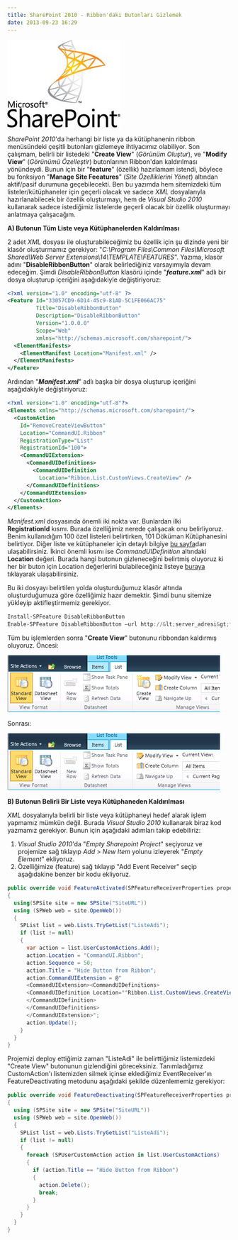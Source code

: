 ```yaml
---
title: SharePoint 2010 - Ribbon'daki Butonları Gizlemek
date: 2013-09-23 16:29
---
```


![SharePoint2010](/uploads/2013/09/SharePoint2010.jpg)

*SharePoint 2010*'da herhangi bir liste ya da kütüphanenin ribbon menüsündeki çeşitli butonları gizlemeye ihtiyacımız olabiliyor. Son çalışmam, belirli bir listedeki "**Create View**" (*Görünüm Oluştur*), ve "**Modify View**" (*Görünümü Özelleştir*) butonlarının Ribbon'dan kaldırılması yönündeydi. Bunun için bir "**feature**" (özellik) hazırlamam istendi, böylece bu fonksiyon "**Manage Site Feeatures**" (*Site Özelliklerini Yönet*) altından aktif/pasif durumuna geçebilecekti. Ben bu yazımda hem sitemizdeki tüm listeler/kütüphaneler için geçerli olacak ve sadece *XML* dosyalarıyla hazırlanabilecek bir özellik oluşturmayı, hem de *Visual Studio 2010* kullanarak sadece istediğimiz listelerde geçerli olacak bir özellik oluşturmayı anlatmaya çalışacağım.

<!--more-->
**A) Butonun Tüm Liste veya Kütüphanelerden Kaldırılması**

2 adet *XML* dosyası ile oluşturabileceğimiz bu özellik için şu dizinde yeni bir klasör oluşturmamız gerekiyor: "*C:\Program Files\Common Files\Microsoft Shared\Web Server Extensions\14\TEMPLATE\FEATURES*". Yazıma, klasör adını "**DisableRibbonButton**" olarak belirlediğiniz varsayımıyla devam edeceğim. Şimdi *DisableRibbonButton* klasörü içinde "***feature.xml***" adlı bir dosya oluşturup içeriğini aşağıdakiyle değiştiriyoruz:

```xml
<?xml version="1.0" encoding="utf-8" ?>
<Feature Id="33057CD9-6D14-45c9-81AD-5C1FE066AC75"
         Title="DisableRibbonButton"
         Description="DisableRibbonButton"
         Version="1.0.0.0"
         Scope="Web"
         xmlns="http://schemas.microsoft.com/sharepoint/">
  <ElementManifests>
    <ElementManifest Location="Manifest.xml" />
  </ElementManifests>
</Feature>
```

Ardından "***Manifest.xml***" adlı başka bir dosya oluşturup içeriğini aşağıdakiyle değiştiriyoruz:

```xml
<?xml version="1.0" encoding="utf-8"?>
<Elements xmlns="http://schemas.microsoft.com/sharepoint/">
  <CustomAction
    Id="RemoveCreateViewButton"
    Location="CommandUI.Ribbon"
    RegistrationType="List"
    RegistrationId="100">
    <CommandUIExtension>
      <CommandUIDefinitions>
        <CommandUIDefinition
          Location="Ribbon.List.CustomViews.CreateView" />
      </CommandUIDefinitions>
    </CommandUIExtension>
  </CustomAction>
</Elements>
```

*Manifest.xml* dosyasında önemli iki nokta var. Bunlardan ilki **RegistrationId** kısmı. Burada özelliğimiz nerede çalışacak onu belirliyoruz. Benim kullanıdığım 100 özel listeleri belirtirken, 101 Döküman Kütüphanesini belirtiyor. Diğer liste ve kütüphaneler için detaylı bilgiye [bu sayfa](http://msdn.microsoft.com/en-us/library/microsoft.sharepoint.splisttemplatetype.aspx)dan ulaşabilirsiniz. İkinci önemli kısmı ise *CommandUIDefinition* altındaki **Location** değeri. Burada hangi butonun gizleneceğini belirtmiş oluyoruz ki her bir buton için Location değerlerini bulabileceğiniz listeye [buraya](http://msdn.microsoft.com/en-us/library/ee537543.aspx) tıklayarak ulaşabilirsiniz.

Bu iki dosyayı belirtilen yolda oluşturduğumuz klasör altında oluşturduğumuza göre özelliğimiz hazır demektir. Şimdi bunu sitemize yükleyip aktifleştirmemiz gerekiyor.

```powershell
Install-SPFeature DisableRibbonButton
Enable-SPFeature DisableRibbonButton –url http://&lt;server_adresi&gt;*
```

Tüm bu işlemlerden sonra "**Create View**" butonunu ribbondan kaldırmış oluyoruz.
Öncesi:

![sharepoint-ribbon-once](/uploads/2013/09/sharepoint-ribbon-once.png)

Sonrası:

![sharepoint-ribbon-sonra](/uploads/2013/09/sharepoint-ribbon-sonra.png)

**B) Butonun Belirli Bir Liste veya Kütüphaneden Kaldırılması**

*XML* dosyalarıyla belirli bir liste veya kütüphaneyi hedef alarak işlem yapmamız mümkün değil. Burada *Visual Studio 2010* kullanarak biraz kod yazmamız gerekiyor. Bunun için aşağıdaki adımları takip edebiliriz:

1. *Visual Studio 2010*'da "*Empty Sharepoint Project*" seçiyoruz ve projemize sağ tıklayıp *Add* &gt; *New Item* yolunu izleyerek "*Empty Element*" ekliyoruz.
2. Özelliğimize (feature) sağ tıklayıp "Add Event Receiver" seçip aşağıdakine benzer bir kodu ekliyoruz.

```csharp
public override void FeatureActivated(SPFeatureReceiverProperties properties)
{
  using(SPSite site = new SPSite("SiteURL"))
  using (SPWeb web = site.OpenWeb())
  {
    SPList list = web.Lists.TryGetList("ListeAdi");
    if (list != null)
    {
      var action = list.UserCustomActions.Add();
      action.Location = "CommandUI.Ribbon";
      action.Sequence = 50;
      action.Title = "Hide Button from Ribbon";
      action.CommandUIExtension = @"
      <CommandUIExtension><CommandUIDefinitions>
      <CommandUIDefinition Location=""Ribbon.List.CustomViews.CreateView"">
      </CommandUIDefinition>
      </CommandUIDefinitions>
      </CommandUIExtension>";
      action.Update();
    }
  }
}
```

Projemizi deploy ettiğimiz zaman "ListeAdi" ile belirttiğimiz listemizdeki "Create View" butonunun gizlendiğini göreceksiniz. Tanımladığımız CustomAction'ı listemizden silmek içinse eklediğimiz EventReceiver'ın FeatureDeactivating metodunu aşağıdaki şekilde düzenlememiz gerekiyor:

```csharp
public override void FeatureDeactivating(SPFeatureReceiverProperties properties)
{
  using (SPSite site = new SPSite("SiteURL"))
  using (SPWeb web = site.OpenWeb())
  {
    SPList list = web.Lists.TryGetList("ListeAdi");
    if (list != null)
    {
      foreach (SPUserCustomAction action in list.UserCustomActions)
      {
        if (action.Title == "Hide Button from Ribbon")
        {
          action.Delete();
          break;
        }
      }
    }
  }
}
```
